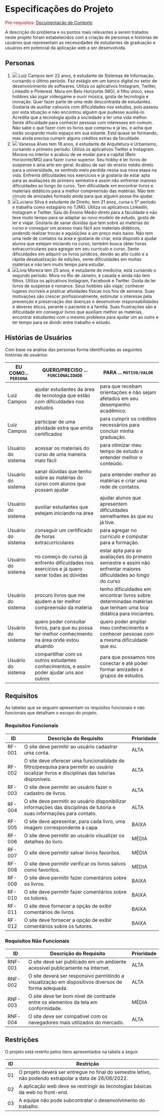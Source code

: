 # Especificações do Projeto

<span style="color:red">Pré-requisitos: <a href="https://github.com/ICEI-PUC-Minas-PMV-ADS/pmv-ads-2022-1-e1-proj-web-t3-vida-de-estudante/blob/main/docs/01-Documentação%20de%20Contexto.md"> Documentação de Contexto</a></span>

A descrição do problema e os pontos mais relevantes a serem tratados neste projeto foram estabelecidos com a criação de personas e histórias de usuários que representam as necessidades de estudantes de graduação e usuários em potencial da aplicação web a ser desenvolvida.


## Personas

<ol>
  <li><img src="https://github.com/ICEI-PUC-Minas-PMV-ADS/pmv-ads-2022-1-e1-proj-web-t3-vida-de-estudante/blob/main/docs/img/Persona1.png?raw=true"> Luiz Campos tem 22 anos, é estudante de Sistemas de Informação, cursando o último período. Faz estágio em um banco digital no setor de desenvolvimento de softwares. Utiliza os aplicativos Instagram, Twitter, LinkedIn e Pinterest. Mora em Belo Horizonte (MG), é filho único, seus hobbies são jogar videogame e ouvir música, gosta de tecnologia e inovação. Quer fazer parte de uma rede descontraída de estudantes. Gostaria de auxiliar calouros com dificuldades nos estudos, pois passou por esta situação e não encontrou alguém que pudesse auxiliá-lo. Acredita que a tecnologia ajuda a sociedade a ter uma vida melhor. Sente dificuldade para conhecer pessoas com interesses em comum. Não sabe o que fazer com os livros que comprou e já leu, e acha que estão ocupando muito espaço em sua estante. Está quase se formando, mas ainda precisa cumprir alguns créditos extras da faculdade.</li>
  <li><img src="https://github.com/ICEI-PUC-Minas-PMV-ADS/pmv-ads-2022-1-e1-proj-web-t3-vida-de-estudante/blob/main/docs/img/persona2.png?raw=true"> Vanessa Alves tem 18 anos, é estudante de Arquitetura e Urbanismo, cursando o primeiro período. Utiliza os aplicativos Twitter e Instagram. Morava no interior e acabou de se mudar para a capital (Belo Horizonte/MG) para fazer curso superior. Seu hobby é ler livros de suspense e ama arte em geral. Acabou de sair do ensino médio direto para a universidade, se sentindo meio perdida nessa sua nova etapa na vida. Enfrenta dificuldades nos exercícios e já gostaria de estar apta para as avaliações do primeiro semestre e assim não enfrentar maiores dificuldades ao longo do curso. Tem dificuldade em encontrar livros e materiais didáticos para a melhor compreensão das matérias. Não tem círculo de amizades formado ainda para que alguém possa lhe ajudar.</li>
  <li><img src="https://github.com/ICEI-PUC-Minas-PMV-ADS/pmv-ads-2022-1-e1-proj-web-t3-vida-de-estudante/blob/main/docs/img/Persona3.png?raw=true">Luciano Silva é estudante de Direito, tem 21 anos, cursa o 5° período e trabalha como estagiário no TJMG. Utiliza os aplicativos LinkedIn, Instagram e Twitter. Saiu do Ensino Médio direto para a faculdade e não teve muito tempo para se adaptar ao novo modelo de estudo, gosta de ler e viajar. Gostaria de sanar dúvidas que tem sobre as matérias do curso e conseguir um acesso mais fácil aos materiais didáticos, podendo realizar trocas e aquisições a um preço mais baixo. Não tem uma rede de contatos na área e gostaria de criar, está disposto a ajudar alunos que estejam iniciando no curso, também busca obter horas extracurriculares para agregar em seu currículo e curso. Sente dificuldades em adquirir os livros jurídicos, devido ao alto custo e a rápida desatualização de edições, sente dificuldades em muitas matérias e não tem muito tempo para estudar.</li> 
  <li><img src="https://user-images.githubusercontent.com/100447878/164997761-fec1a7b3-231e-476b-95ca-2fbe605d45ee.png">Lívia Moreira tem 25 anos, é estudante de medicina, está cursando o segundo período. Mora no Rio de Janeiro, é casada e ainda não tem filhos. Utiliza os aplicativos Instagram, Facebook e Twitter. Gosta de ler livros de suspense e romance. Seus hobbies são viajar, conhecer lugares incríveis e praticar atividades físicas nos fins de semana. Suas motivaçòes são crescer profissionalmente, estimular o interesse pela prevenção e preservação das doenças e desenvolver responsabilidades e deveres éticos, perante o paciente e a família. Suas frustrações são a dificuldade em conseguir livros que auxiliam melhor as matérias, encontrar estudantes com o mesmo problema para ajudar um ao outro e ter tempo para se dividir entre trabalho e estudo.</li>
</ol>


## Histórias de Usuários

Com base na análise das personas forma identificadas as seguintes histórias de usuários:

|EU COMO... `PERSONA`| QUERO/PRECISO ... `FUNCIONALIDADE`                                             |PARA ... `MOTIVO/VALOR`                 |
|--------------------|--------------------------------------------------------------------------------|----------------------------------------|
|Luiz Campos | ajudar estudantes da área de tecnologia que estão com dificuldades nos estudos | para que recebam orientações e não sejam afetados em seu desempenho acadêmico. |
|Luiz Campos | participar de uma atividade extra que emita certificados | para cumprir os créditos necessários para concluir minha graduação. |
|Usuário do sistema | acessar os materiais do curso de uma maneira mais fácil | para otimizar meu tempo de estudo e entender melhor o conteúdo. |
|Usuário do sistema | sanar dúvidas que tenho sobre as matérias do curso com alunos que possam ajudar | para entender melhor as matérias e criar uma rede de contatos.|
|Usuário do sistema | auxiliar estudantes que estejam iniciando na área  | ajudar alunos que apresentem dificuldades semelhantes às que eu já tive. |
|Usuário do sistema |conseguir um certificado de horas extracurriculares | para agregar no currículo e computar para a formação.|
|Usuário do sistema |no começo do curso já enfrento dificuldades nos exercícios e já quero sanar todas as dúvidas | estar apta para as avaliações do primeiro semestre e assim não enfrentar maiores dificuldades ao longo do curso|
|Usuário do sistema | procuro livros que me ajudem a ter melhor compreensão da matéria  | tenho dificuldades em encontrar livros sobre determinadas matérias que tenham uma boa didática para iniciantes. |
|Usuário do sistema | quero poder consultar livros, para que eu possa ter melhor conhecimento na área onde estou atuando  | quero poder ampliar meu conhecimento e conhecer pessoas com a mesma dificuldade que eu. |
|Usuário do sistema | compartilhar com os outros estudantes conhecimentos, e assim poder ajudar uns aos outros  | para que possamos nos conectar e até poder formar amizades e grupos de estudos. |


## Requisitos

As tabelas que se seguem apresentam os requisitos funcionais e não funcionais que detalham o escopo do projeto.

### Requisitos Funcionais

|ID    | Descrição do Requisito  | Prioridade |
|------|-----------------------------------------|----|
|RF-001| O site deve permitir ao usuário cadastrar uma conta. | ALTA | 
|RF-002| O site deve oferecer uma funcionalidade de filtro/pesquisa para permitir ao usuário localizar livros e disciplinas das tutorias disponíveis.   | ALTA |
|RF-003| O site deve permitir ao usuário fazer o cadastro de livros.   | ALTA |
|RF-004| O site deve permitir ao usuário disponibilizar informações das disciplinas de tutoria e suas informações para contato.   | ALTA |
|RF-005| O site deve apresentar, para cada livro, uma imagem correspondente à capa.   | BAIXA |
|RF-006| O site deve permitir ao usuário visualizar os detalhes do livro.   | MÉDIA |
|RF-007| O site deve permitir salvar livros favoritos.   | MÉDIA |
|RF-008| O site deve permitir verificar os livros salvos como favoritos.  | MÉDIA |
|RF-009| O site deve permitir fazer comentários sobre os livros.   | BAIXA |
|RF-010| O site deve permitir fazer comentários sobre os tutores.   | BAIXA |
|RF-011| O site deve fornecer a opção de exibir comentários de livros.  | BAIXA |
|RF-012| O site deve fornecer a opção de exibir comentários sobre os tutores.   | BAIXA |


### Requisitos Não Funcionais

|ID     | Descrição do Requisito  |Prioridade |
|-------|-------------------------|----|
|RNF-001| O site deve ser publicado em um ambiente acessível publicamente na Internet. | ALTA | 
|RNF-002| O site deverá ser responsivo permitindo a visualização em dispositivos diversos de forma adequada. | ALTA | 
|RNF-003| O site deve ter bom nível de contraste entre os elementos da tela em conformidade. | MÉDIA | 
|RNF-004| O site deve ser compatível com os navegadores mais utilizados do mercado. | ALTA | 


## Restrições

O projeto está restrito pelos itens apresentados na tabela a seguir.

|ID| Restrição                                             |
|--|---------------------------------------------------------------------------------------------------------|
|01| O projeto deverá ser entregue no final do semestre letivo, não podendo extrapolar a data de 26/06/2022. |
|02| A aplicação web deve se restringir às tecnologias básicas da web no front-end.                          |
|03| A equipe não pode subcontratar o desenvolvimento do trabalho.                                           |
